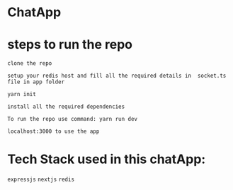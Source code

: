 # ChatApp

# steps to run the repo
`clone the repo`

`setup your redis host and fill all the required details in  socket.ts file in app folder`

`yarn init`

`install all the required dependencies`

`To run the repo use command: yarn run dev`

`localhost:3000 to use the app`

# Tech Stack used in this chatApp:
`expressjs`
`nextjs`
`redis`



